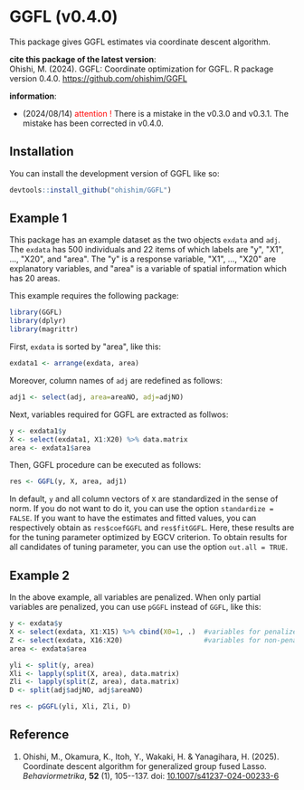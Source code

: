 
# GGFL (v0.4.0)

<!-- badges: start -->
<!-- badges: end -->

This package gives GGFL estimates via coordinate descent algorithm.

**cite this package of the latest version**:  
Ohishi, M. (2024).
GGFL: Coordinate optimization for GGFL.
R package version 0.4.0.
https://github.com/ohishim/GGFL  

**information**:  

- (2024/08/14) <span style="color: red; ">attention !</span> There is a mistake in the v0.3.0 and v0.3.1. The mistake has been corrected in v0.4.0.


## Installation

You can install the development version of GGFL like so:

``` r
devtools::install_github("ohishim/GGFL")
```

## Example 1

This package has an example dataset as the two objects `exdata` and `adj`.
The `exdata` has 500 individuals and 22 items of which labels are "y", "X1", ..., "X20", and "area".
The "y" is a response variable, "X1", ..., "X20" are explanatory variables, and "area" is a variable of spatial information which has 20 areas.  

This example requires the following package:
```r
library(GGFL)
library(dplyr)
library(magrittr)
```
First, `exdata` is sorted by "area", like this:
```r
exdata1 <- arrange(exdata, area)
```
Moreover, column names of `adj` are redefined as follows:
```r
adj1 <- select(adj, area=areaNO, adj=adjNO)
```
Next, variables required for GGFL are extracted as follwos:
``` r
y <- exdata1$y
X <- select(exdata1, X1:X20) %>% data.matrix
area <- exdata1$area
```
Then, GGFL procedure can be executed as follows:
``` r
res <- GGFL(y, X, area, adj1)
```
In default, `y` and all column vectors of `X` are standardized in the sense of norm.
If you do not want to do it, you can use the option `standardize = FALSE`.
If you want to have the estimates and fitted values, you can respectively obtain as `res$coefGGFL` and `res$fitGGFL`.
Here, these results are for the tuning parameter optimized by EGCV criterion. 
To obtain results for all candidates of tuning parameter, you can use the option `out.all = TRUE`.

## Example 2

In the above example, all variables are penalized.
When only partial variables are penalized, you can use `pGGFL` instead of `GGFL`, like this:
``` r
y <- exdata$y
X <- select(exdata, X1:X15) %>% cbind(X0=1, .)  #variables for penalized estimation
Z <- select(exdata, X16:X20)                    #variables for non-penalized estimation
area <- exdata$area

yli <- split(y, area)
Xli <- lapply(split(X, area), data.matrix)
Zli <- lapply(split(Z, area), data.matrix)
D <- split(adj$adjNO, adj$areaNO)

res <- pGGFL(yli, Xli, Zli, D)
```

## Reference

1. Ohishi, M., Okamura, K., Itoh, Y., Wakaki, H. & Yanagihara, H. (2025).
Coordinate descent algorithm for generalized group fused Lasso.
*Behaviormetrika*, **52** (1), 105--137.
doi: [10.1007/s41237-024-00233-6](https://doi.org/10.1007/s41237-024-00233-6)
